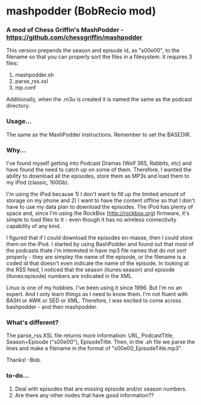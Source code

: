 # mashpodder (BobRecio mod)
### A mod of Chess Griffin's MashPodder - https://github.com/chessgriffin/mashpodder

This version prepends the season and episode id, as "s00e00", to the filename so that you can properly sort the files in a filesystem.
It requires 3 files:
1. mashpodder.sh
2. parse_rss.xsl
3. mp.conf

Additionally, when the .m3u is created it is named the same as the podcast directory.

### Usage...
The same as the MashPodder instructions.
Remember to set the BASEDIR.

### Why...
I've found myself getting into Podcast Dramas (Wolf 365, Rabbits, etc) and have found the need to catch up on some of them. Therefore, I wanted the ability to download all the episodes, store them as MP3s and load them to my iPod (classic, 160Gb).

I'm using the iPod because 1) I don't want to fill up the limited amount of storage on my phone and 2) I want to have the content offline so that I don't have to use my data plan to download the episodes. The iPod has plenty of space and, since I'm using the RockBox (http://rockbox.org) firmware, it's simple to load files to it - even though it has no wireless connectivity capability of any kind.

I figured that if I could download the episodes en-masse, then I could store them on the iPod. I started by using BashPodder and found out that most of the podcasts thate i'm interested in have mp3 file names that do not sort properly - they are simpley the name of the episode, or the filename is a coded id that doesn't even indicate the name of the episode. In looking at the RSS feed, I noticed that the season (itunes:season) and episode (itunes:episode) numbers are indicated in the XML.

Linux is one of my hobbies. I've been using it since 1996. But I'm no an expert. And I only learn things as I need to know them. I'm not fluent with BASH or AWK or SED or XML. Therefore, I was excited to come across bashpodder - and then mashpodder.

### What's different? ###
The parse_rss.XSL file returns more information: URL, PodcastTitle, Season+Episode ("s00e00"), EpisodeTitle. Then, in the .sh file we parse the lines and make a filename in the format of "s00e00_EpisodeTitle.mp3".

Thanks!
-Bob.

### to-do...
1. Deal with episodes that are missing episode and/or season numbers.
2. Are there any other nodes that have good information??
